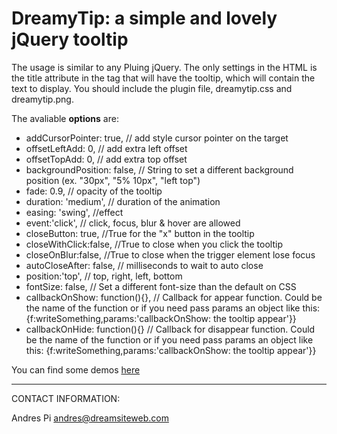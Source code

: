 # DreamyTip: a simple and lovely jQuery tooltip #

The usage is similar to any Pluing jQuery.
The only settings in the HTML is the title attribute
in the tag that will have the tooltip, which will
contain the text to display. 
You should include the plugin file, dreamytip.css and dreamytip.png. 
 
The avaliable **options** are:

*  addCursorPointer: true, // add style cursor pointer on the target
*  offsetLeftAdd: 0, // add extra left offset
*  offsetTopAdd: 0, // add extra top offset
*  backgroundPosition: false, // String to set a different background position (ex. "30px", "5% 10px", "left top")
*  fade:  0.9, // opacity of the tooltip
*  duration: 'medium', // duration of the animation
*  easing: 'swing', //effect
*  event:'click', // click, focus, blur & hover are allowed
*  closeButton: true, //True for the "x" button in the tooltip
*  closeWithClick:false, //True to close when you click the tooltip
*  closeOnBlur:false, //True to close when the trigger element lose focus
*  autoCloseAfter: false, // milliseconds to wait to auto close
*  position:'top', // top, right, left, bottom
*  fontSize: false, // Set a different font-size than the default on CSS
*  callbackOnShow: function(){}, // Callback for appear function. Could be the name of the function or if you need pass params an object like this: {f:writeSomething,params:'callbackOnShow: the tooltip appear'}}
*  callbackOnHide: function(){} // Callback for disappear function. Could be the name of the function or if you need pass params an object like this: {f:writeSomething,params:'callbackOnShow: the tooltip appear'}}

You can find some demos [here](http://dreamsiteweb.com/jquery/plugins/dreamytip/ "DreamyTip demo page")

----------------------------------------------------------------------

CONTACT INFORMATION:

Andres Pi
andres@dreamsiteweb.com